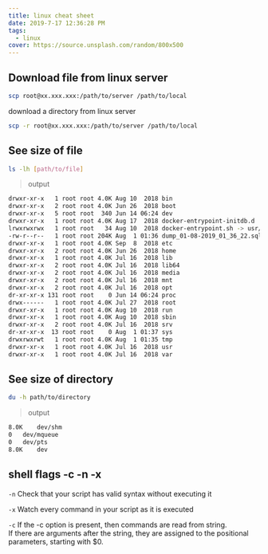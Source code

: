 ```yaml
---
title: linux cheat sheet
date: 2019-7-17 12:36:28 PM
tags:
  - linux
cover: https://source.unsplash.com/random/800x500
---
```


## Download file from linux server
```bash
scp root@xx.xxx.xxx:/path/to/server /path/to/local
```

download a directory from linux server
```bash
scp -r root@xx.xxx.xxx:/path/to/server /path/to/local
```

## See size of file
```bash
ls -lh [path/to/file]
```
>output
```bash
drwxr-xr-x   1 root root 4.0K Aug 10  2018 bin
drwxr-xr-x   2 root root 4.0K Jun 26  2018 boot
drwxr-xr-x   5 root root  340 Jun 14 06:24 dev
drwxr-xr-x   1 root root 4.0K Aug 17  2018 docker-entrypoint-initdb.d
lrwxrwxrwx   1 root root   34 Aug 10  2018 docker-entrypoint.sh -> usr/local/bin/docker-entrypoint.sh
-rw-r--r--   1 root root 204K Aug  1 01:36 dump_01-08-2019_01_36_22.sql
drwxr-xr-x   1 root root 4.0K Sep  8  2018 etc
drwxr-xr-x   2 root root 4.0K Jun 26  2018 home
drwxr-xr-x   1 root root 4.0K Jul 16  2018 lib
drwxr-xr-x   2 root root 4.0K Jul 16  2018 lib64
drwxr-xr-x   2 root root 4.0K Jul 16  2018 media
drwxr-xr-x   2 root root 4.0K Jul 16  2018 mnt
drwxr-xr-x   2 root root 4.0K Jul 16  2018 opt
dr-xr-xr-x 131 root root    0 Jun 14 06:24 proc
drwx------   1 root root 4.0K Jul 27  2018 root
drwxr-xr-x   1 root root 4.0K Aug 10  2018 run
drwxr-xr-x   1 root root 4.0K Aug 10  2018 sbin
drwxr-xr-x   2 root root 4.0K Jul 16  2018 srv
dr-xr-xr-x  13 root root    0 Aug  1 01:37 sys
drwxrwxrwt   1 root root 4.0K Aug  1 01:35 tmp
drwxr-xr-x   1 root root 4.0K Jul 16  2018 usr
drwxr-xr-x   1 root root 4.0K Jul 16  2018 var
```


## See size of directory
```bash
du -h path/to/directory
```
>output
```bash
8.0K	dev/shm
0	dev/mqueue
0	dev/pts
8.0K	dev
```

## shell flags -c -n -x
`-n` Check that your script has valid syntax without executing it

`-x` Watch every command in your script as it is executed

`-c` If the -c option is present, then commands are read from string.
<br/>If there are arguments after the string, they are assigned to the positional parameters, starting with $0.